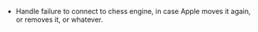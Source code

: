 - Handle failure to connect to chess engine, in case Apple moves it again, or removes it, or whatever.



